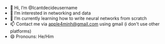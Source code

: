 - 👋 Hi, I’m @Icantdecideusername
- 👀 I’m interested in networking and data
- 🌱 I’m currently learning how to write neural networks from scratch
- 📫 Contact me via apple4minh@gmail.com using gmail (i don't use other platforms)
- 😄 Pronouns: He/Him

<!---
Icantdecideusername/Icantdecideusername is a ✨ special ✨ repository because its `README.md` (this file) appears on your GitHub profile.
You can click the Preview link to take a look at your changes.
--->
